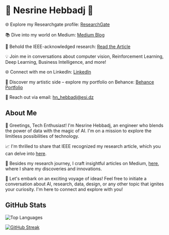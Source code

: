 # 🌟 Nesrine Hebbadj 🚀

🌐 Explore my Researchgate profile: [ResearchGate](https://www.researchgate.net/profile/Nesrine-Hebbadj/research)

📚 Dive into my world on Medium: [Medium Blog](https://medium.com/@hn_hebbadj)

🔬 Behold the IEEE-acknowledged research: [Read the Article](https://www.researchgate.net/publication/367209237_OCFR_2022_Competition_on_Occluded_Face_Recognition_from_Synthetically_Generated_Structure-Aware_Occlusions)

💡 Join me in conversations about computer vision, Reinforcement Learning, Deep Learning, Business Intelligence, and more! 

🌐 Connect with me on LinkedIn: [LinkedIn](https://www.linkedin.com/in/nesrine-hebbadj-63929915a/)

🎨 Discover my artistic side – explore my portfolio on Behance: [Behance Portfolio](https://www.behance.net/nesrinehebbadj)

📮 Reach out via email: [hn_hebbadj@esi.dz](mailto:hn_hebbadj@esi.dz)

## About Me

🌟 Greetings, Tech Enthusiast! I'm Nesrine Hebbadj, an engineer who blends the power of data with the magic of AI. I'm on a mission to explore the limitless possibilities of technology.

📈 I'm thrilled to share that IEEE recognized my research article, which you can delve into [here](https://www.researchgate.net/publication/367209237_OCFR_2022_Competition_on_Occluded_Face_Recognition_from_Synthetically_Generated_Structure-Aware_Occlusions).

📝 Besides my research journey, I craft insightful articles on Medium, [here](https://medium.com/@hn_hebbadj), where I share my discoveries and innovations.

🚀 Let's embark on an exciting voyage of ideas! Feel free to initiate a conversation about AI, research, data, design, or any other topic that ignites your curiosity. I'm here to connect and explore with you!

## GitHub Stats

![Top Languages](https://github-readme-stats.vercel.app/api/top-langs/?username=Nesrineheb&layout=compact)

[![GitHub Streak](https://github-readme-streak-stats.herokuapp.com/?user=Nesrineheb)](https://github.com/DenverCoder1/github-readme-streak-stats)
